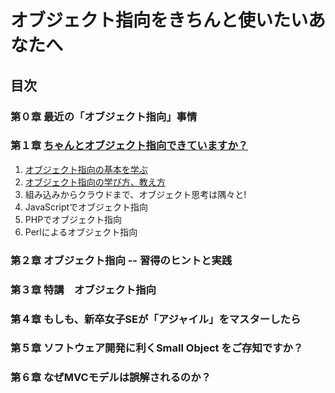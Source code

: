 # オブジェクト指向をきちんと使いたいあなたへ
## 目次
### 第０章 最近の「オブジェクト指向」事情
### 第１章 [ちゃんとオブジェクト指向できていますか？](01/)
1. [オブジェクト指向の基本を学ぶ](01/README.md)
2. [オブジェクト指向の学び方、教え方](01/README_1-2.md)
3. 組み込みからクラウドまで、オブジェクト思考は隅々と!
4. JavaScriptでオブジェクト指向
5. PHPでオブジェクト指向
6. Perlによるオブジェクト指向
### 第２章 オブジェクト指向 -- 習得のヒントと実践
### 第３章 特講　オブジェクト指向
### 第４章 もしも、新卒女子SEが「アジャイル」をマスターしたら
### 第５章 ソフトウェア開発に利くSmall Object をご存知ですか？
### 第６章 なぜMVCモデルは誤解されるのか？
